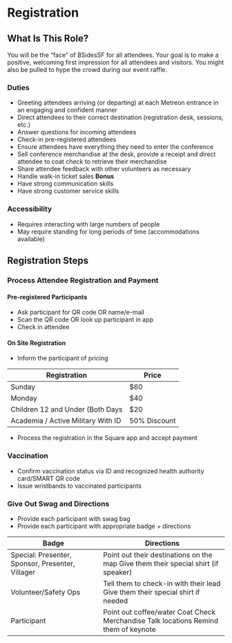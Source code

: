 # Registration 

## What Is This Role?

You will be the “face” of BSidesSF for all attendees. Your goal is to make a positive, welcoming first impression for all attendees and visitors. You might also be pulled to hype the crowd during our event raffle.

### Duties

- Greeting attendees arriving (or departing) at each Metreon entrance in an engaging and confident manner
- Direct attendees to their correct destination (registration desk, sessions, etc.)
- Answer questions for incoming attendees
- Check-in pre-registered attendees
- Ensure attendees have everything they need to enter the conference 
- Sell conference merchandise at the desk, provide a receipt and direct attendee to coat check to retrieve their merchandise	
- Share attendee feedback with other volunteers as necessary
- Handle walk-in ticket sales
**Bonus**
- Have strong communication skills
- Have strong customer service skills

### Accessibility
- Requires interacting with large numbers of people
- May require standing for long periods of time (accommodations available)

## Registration Steps 

### Process Attendee Registration and Payment

#### Pre-registered Participants

- Ask participant for QR code OR name/e-mail
- Scan the QR code OR look up participant in app
- Check in attendee

#### On Site Registration

- Inform the participant of pricing 

| Registration                        | Price        |  
|-------------------------------------|--------------|
| Sunday                              | $60          |
| Monday                              | $40          | 
| Children 12 and Under (Both Days    | $20          | 
| Academia / Active Military With ID  | 50% Discount | 

- Process the registration in the Square app and accept payment
  
### Vaccination

- Confirm vaccination status via ID and recognized health authority card/SMART QR code
- Issue wristbands to vaccinated participants
  
### Give Out Swag and Directions

- Provide each participant with swag bag
- Provide each participant with appropriate badge + directions

| Badge                                            | Directions                                                                          |
|--------------------------------------------------|-------------------------------------------------------------------------------------|
| Special: Presenter, Sponsor, Presenter, Villager | Point out their destinations on the map Give them their special shirt (if speaker)  |
| Volunteer/Safety Ops                             | Tell them to check-in with their lead Give them their special shirt if needed       |
| Participant                                      | Point out coffee/water Coat Check Merchandise Talk locations Remind them of keynote |
